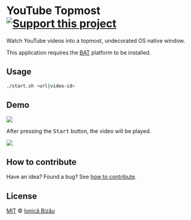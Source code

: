 # YouTube Topmost [![Support this project][donate-now]][paypal-donations]

Watch YouTube videos into a topmost, undecorated OS native window.

This application requires the [BAT](https://github.com/IonicaBizau/bat) platform to be installed.

## Usage
```sh
./start.sh <url|video-id>
```
## Demo
![](http://i.imgur.com/fwL6Rn7.png)

After pressing the <kbd>Start</kbd> button, the video will be played.

![](http://i.imgur.com/N54Port.png)

## How to contribute
Have an idea? Found a bug? See [how to contribute][contributing].

## License

[MIT][license] © [Ionică Bizău][website]

[paypal-donations]: https://www.paypal.com/cgi-bin/webscr?cmd=_s-xclick&hosted_button_id=RVXDDLKKLQRJW
[donate-now]: http://i.imgur.com/6cMbHOC.png

[license]: http://showalicense.com/?fullname=Ionic%C4%83%20Biz%C4%83u%20%3Cbizauionica%40gmail.com%3E%20(http%3A%2F%2Fionicabizau.net)&year=2014#license-mit
[website]: http://ionicabizau.net
[contributing]: /CONTRIBUTING.md
[docs]: /DOCUMENTATION.md